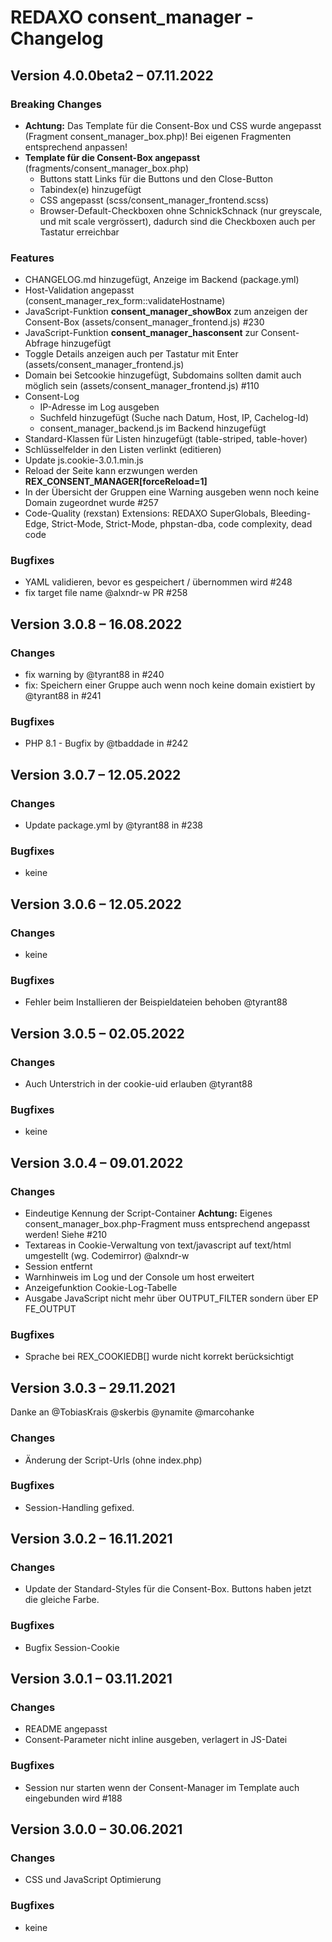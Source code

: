 # REDAXO consent_manager - Changelog

## Version 4.0.0beta2 – 07.11.2022

### Breaking Changes

* **Achtung:** Das Template für die Consent-Box und CSS wurde angepasst (Fragment consent_manager_box.php)! Bei eigenen Fragmenten entsprechend anpassen!
* **Template für die Consent-Box angepasst** (fragments/consent_manager_box.php)
  * Buttons statt Links für die Buttons und den Close-Button
  * Tabindex(e) hinzugefügt
  * CSS angepasst (scss/consent_manager_frontend.scss)
  * Browser-Default-Checkboxen ohne SchnickSchnack (nur greyscale, und mit scale vergrössert), dadurch sind die Checkboxen auch per Tastatur erreichbar

### Features

* CHANGELOG.md hinzugefügt, Anzeige im Backend (package.yml)
* Host-Validation angepasst (consent_manager_rex_form::validateHostname)
* JavaScript-Funktion **consent_manager_showBox** zum anzeigen der Consent-Box (assets/consent_manager_frontend.js) #230
* JavaScript-Funktion **consent_manager_hasconsent** zur Consent-Abfrage hinzugefügt
* Toggle Details anzeigen auch per Tastatur mit Enter (assets/consent_manager_frontend.js)
* Domain bei Setcookie hinzugefügt, Subdomains sollten damit auch möglich sein (assets/consent_manager_frontend.js) #110
* Consent-Log
  * IP-Adresse im Log ausgeben
  * Suchfeld hinzugefügt (Suche nach Datum, Host, IP, Cachelog-Id)
  * consent_manager_backend.js im Backend hinzugefügt
* Standard-Klassen für Listen hinzugefügt (table-striped, table-hover)
* Schlüsselfelder in den Listen verlinkt (editieren)
* Update js.cookie-3.0.1.min.js
* Reload der Seite kann erzwungen werden **REX_CONSENT_MANAGER[forceReload=1]**
* In der Übersicht der Gruppen eine Warning ausgeben wenn noch keine Domain zugeordnet wurde #257
* Code-Quality (rexstan) Extensions: REDAXO SuperGlobals, Bleeding-Edge, Strict-Mode, Strict-Mode, phpstan-dba, code complexity, dead code

### Bugfixes

* YAML validieren, bevor es gespeichert / übernommen wird #248
* fix target file name @alxndr-w PR #258

## Version 3.0.8 – 16.08.2022

### Changes

* fix warning by @tyrant88 in #240
* fix: Speichern einer Gruppe auch wenn noch keine domain existiert by @tyrant88 in #241

### Bugfixes

* PHP 8.1 - Bugfix by @tbaddade in #242

## Version 3.0.7 – 12.05.2022

### Changes

* Update package.yml by @tyrant88 in #238

### Bugfixes

* keine

## Version 3.0.6 – 12.05.2022

### Changes

* keine

### Bugfixes

* Fehler beim Installieren der Beispieldateien behoben @tyrant88

## Version 3.0.5 – 02.05.2022

### Changes

* Auch Unterstrich in der cookie-uid erlauben @tyrant88

### Bugfixes

* keine

## Version 3.0.4 – 09.01.2022

### Changes

* Eindeutige Kennung der Script-Container
  **Achtung:** Eigenes consent_manager_box.php-Fragment muss entsprechend angepasst werden! Siehe #210
* Textareas in Cookie-Verwaltung von text/javascript auf text/html umgestellt (wg. Codemirror) @alxndr-w
* Session entfernt
* Warnhinweis im Log und der Console um host erweitert
* Anzeigefunktion Cookie-Log-Tabelle
* Ausgabe JavaScript nicht mehr über OUTPUT_FILTER sondern über EP FE_OUTPUT

### Bugfixes

* Sprache bei REX_COOKIEDB[] wurde nicht korrekt berücksichtigt

## Version 3.0.3 – 29.11.2021

Danke an @TobiasKrais @skerbis @ynamite @marcohanke

### Changes

* Änderung der Script-Urls (ohne index.php)

### Bugfixes

* Session-Handling gefixed.

## Version 3.0.2 – 16.11.2021

### Changes

* Update der Standard-Styles für die Consent-Box. Buttons haben jetzt die gleiche Farbe.

### Bugfixes

* Bugfix Session-Cookie

## Version 3.0.1 – 03.11.2021

### Changes

* README angepasst
* Consent-Parameter nicht inline ausgeben, verlagert in JS-Datei

### Bugfixes

* Session nur starten wenn der Consent-Manager im Template auch eingebunden wird #188

## Version 3.0.0 – 30.06.2021

### Changes

* CSS und JavaScript Optimierung

### Bugfixes

* keine
